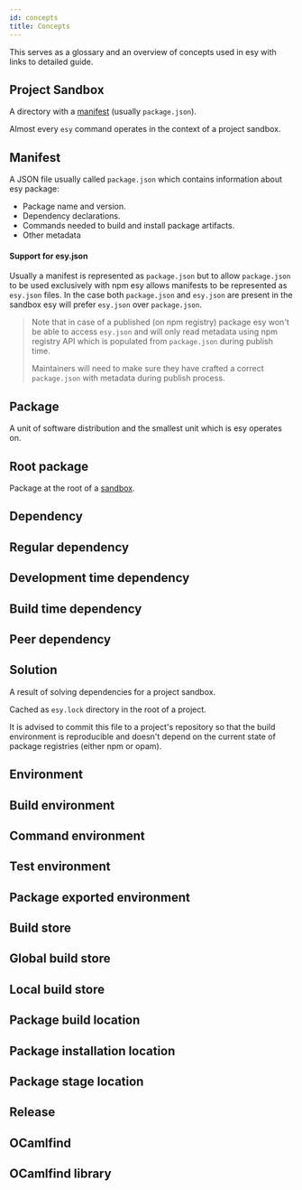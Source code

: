 ```yaml
---
id: concepts
title: Concepts
---
```


This serves as a glossary and an overview of concepts used in esy with links to
detailed guide.

## Project Sandbox

A directory with a [manifest](#manifest) (usually `package.json`).

Almost every `esy` command operates in the context of a project sandbox.

## Manifest

A JSON file usually called `package.json` which contains information about esy
package:

- Package name and version.
- Dependency declarations.
- Commands needed to build and install package artifacts.
- Other metadata

#### Support for esy.json

Usually a manifest is represented as `package.json` but to allow `package.json`
to be used exclusively with npm esy allows manifests to be represented as
`esy.json` files. In the case both `package.json` and `esy.json` are present in
the sandbox esy will prefer `esy.json` over `package.json`.

> Note that in case of a published (on npm registry) package esy won't be able
> to access `esy.json` and will only read metadata using npm registry API which
> is populated from `package.json` during publish time.
>
> Maintainers will need to make sure they have crafted a correct `package.json`
> with metadata during publish process.

## Package

A unit of software distribution and the smallest unit which is esy operates on.

## Root package

Package at the root of a [sandbox](#sandbox).

## Dependency

## Regular dependency

## Development time dependency

## Build time dependency

## Peer dependency

## Solution

A result of solving dependencies for a project sandbox.

Cached as `esy.lock` directory in the root of a project.

It is advised to commit this file to a project's repository so that the build
environment is reproducible and doesn't depend on the current state of package
registries (either npm or opam).

## Environment

## Build environment

## Command environment

## Test environment

## Package exported environment

## Build store

## Global build store

## Local build store

## Package build location

## Package installation location

## Package stage location

## Release

## OCamlfind

## OCamlfind library
